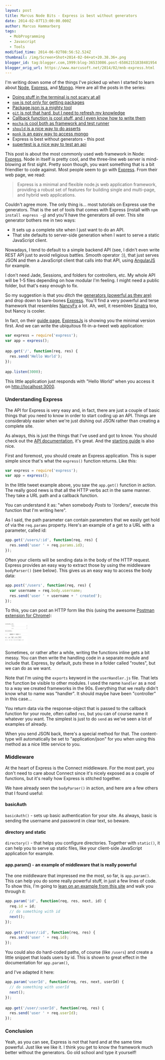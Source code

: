 ```yaml
---
layout: post
title: Marcus Node Bits - Express is best without generators
date: 2014-02-07T13:00:00.000Z
author: Marcus Hammarberg
tags:
  - MobProgramming
  - Javascript
  - Tools
modified_time: 2014-06-02T08:56:52.524Z
thumbnail: /img/Screen+Shot+2014-02-04+at+20.38.36+.png
blogger_id: tag:blogger.com,1999:blog-36533086.post-65862151838481954
blogger_orig_url: https://www.marcusoft.net/2014/02/mnb-express.html
---
```


I'm writing down some of the things I've picked up when I started to learn about [Node](http://nodejs.org/), [Express](http://expressjs.com/), and [Mongo](http://www.mongodb.org/). Here are all the posts in the series:

- [Doing stuff in the terminal is not scary at all](https://www.marcusoft.net/2014/02/mnb-terminal.html)
- [`npm` is not only for getting packages](https://www.marcusoft.net/2014/02/mnb-npm.html)
- [Package.json is a mighty tool](https://www.marcusoft.net/2014/02/mnb-packagejson.html)
- [`git` is not that hard, but I need to refresh my knowledge](https://www.marcusoft.net/2014/02/mnb-git.html)
- [Callback function is cool stuff, and I even know how to write them](https://www.marcusoft.net/2014/02/mnb-callbacks.html)
- [`mocha` is cool both as framework and test runner](https://www.marcusoft.net/2014/02/mnb-mocha.html)
- [`should` is a nice way to do asserts](https://www.marcusoft.net/2014/02/mnb-should.html)
- [`monk` is an easy way to access mongo](https://www.marcusoft.net/2014/02/mnb-monk.html)
- Express is best without generators - this post
- [supertest is a nice way to test an api](https://www.marcusoft.net/2014/02/mnb-supertest.html)

This post is about the most commonly used web framework in Node: [Express](http://expressjs.com/). Node in itself is pretty cool, and the three-line web server is mind-blowing at first sight. Pretty soon though, you want something that is a bit friendlier to code against. Most people seem to go with [Express](http://expressjs.com/). From their web page, we read:

> Express is a minimal and flexible node.js web application framework, providing a robust set of features for building single and multi-page, and hybrid web applications.

Couldn't agree more. The only thing is... most tutorials on Express use the generators. That is the set of tools that comes with Express (install with `npm install express -g`) and you'll have the generators all over. This site generator bothers me in two ways:

- It sets up a complete site when I just want to do an API.
- That site defaults to server-side generation when I want to serve a static JavaScript client.

Nowadays, I tend to default to a simple backend API (see, I didn't even write REST API just to avoid religious battles. Smooth operator :)), that just serves JSON and then a JavaScript client that calls into that API, using [AngularJS](http://angularjs.org/) for example.

I don't need Jade, Sessions, and folders for controllers, etc. My whole API will be 1-5 files depending on how modular I'm feeling. I might need a public folder, but that's easy enough to fix.

So my suggestion is that you ditch the [generators (powerful as they are)](http://expressjs.com/guide.html#executable) and drop down to bare-bones [Express](http://expressjs.com/). You'll find a very powerful and terse framework that resembles [NancyFx](http://nancyfx.org/) a lot. Ah, well, it resembles [Sinatra](http://www.sinatrarb.com/) too, but Nancy is cooler.

In fact, on their [guide page](http://expressjs.com/guide.html#executable), [ExpressJs](http://expressjs.com/) is showing you the minimal version first. And we can write the ubiquitous fit-in-a-tweet web application:

```javascript
var express = require('express');
var app = express();

app.get('/', function(req, res) {
  res.send('Hello World');
});

app.listen(3000);
```

This little application just responds with "Hello World" when you access it on [http://localhost:3000](http://localhost:3000/).

### Understanding Express

The API for Express is very easy and, in fact, there are just a couple of basic things that you need to know in order to start coding up an API. Things are considerably easier when we're just dishing out JSON rather than creating a complete site.

As always, this is just the things that I've used and got to know. You should check out the [API documentation](http://expressjs.com/api.html), it's great. And the [starting guide](http://expressjs.com/guide.html) is also nice.

First and foremost, you should create an Express application. This is super simple since that's what the `express()` function returns. Like this:

```javascript
var express = require('express');
var app = express();
```

In the little tweet example above, you saw the `app.get()` function in action. The really good news is that all the HTTP verbs act in the same manner. They take a URL path and a callback function.

You can understand it as: "when somebody *Posts* to '/orders/', execute this function that I'm writing here".

As I said, the path parameter can contain parameters that we easily get hold of via the `req.params` property. Here's an example of a get to a URL with a parameter, called id:

```javascript
app.get('/users/:id', function(req, res) {
  res.send('user ' + req.params.id);
});
```

Often your clients will be sending data in the body of the HTTP request. Express provides an easy way to extract those by using the middleware `bodyParser()` (see below). This gives us an easy way to access the body data:

```javascript
app.post('/users', function(req, res) {
  var username = req.body.username;
  res.send('user ' + username + ' created');
});
```

To this, you can post an HTTP form like this (using the awesome [Postman extension for Chrome](http://www.getpostman.com/)):

![Screen Shot](/img/Screen+Shot+2014-02-04+at+20.38.36+.png)

Sometimes, or rather after a while, writing the functions inline gets a bit messy. You can then write the handling code in a separate module and include that. Express, by default, puts these in a folder called "routes", but we can do as we want.

Note that I'm using the `exports` keyword in the `userHandler.js` file. That lets the function be visible to other modules. I used the name `handler` as a nod to a way we created frameworks in the 90s. Everything that we really didn't know what to name was "handler". It should maybe have been "controller" in this case...

You return data via the response-object that is passed to the callback function for your route, often called `res`, but you can of course name it whatever you want. The simplest is just to do `send` as we've seen a lot of examples of already.

When you send JSON back, there's a special method for that. The content-type will automatically be set to "application/json" for you when using this method as a nice little service to you.

### Middleware

At the heart of Express is the Connect middleware. For the most part, you don't need to care about Connect since it's nicely exposed as a couple of functions, but it's really how Express is stitched together.

We have already seen the `bodyParser()` in action, and here are a few others that I found useful:

#### basicAuth

`basicAuth()` - sets up basic authentication for your site. As always, basic is sending the username and password in clear text, so beware.

#### directory and static

`directory()` - that helps you configure directories. Together with `static()`, it can help you to serve up static files, like your client-side JavaScript application for example.

#### app.param() - an example of middleware that is really powerful

The one middleware that impressed me the most, so far, is `app.param()`. This can help you do some really powerful stuff, in just a few lines of code. To show this, I'm going to [lean on an example from this site](http://webapplog.com/tutorial-node-js-and-mongodb-json-rest-api-server-with-mongoskin-and-express-js/) and walk you through it:

```javascript
app.param('id', function(req, res, next, id) {
  req.id = id;
  // do something with id
  next();
});

app.get('/user/:id', function(req, res) {
  res.send('user ' + req.id);
});
```

You could also do hard-coded paths, of course (like `/users`) and create a little snippet that loads users by id. This is shown to great effect in the documentation for `app.param()`,

 and I've adapted it here:

```javascript
app.param('userId', function(req, res, next, userId) {
  // do something with userId
  next();
});

app.get('/user/:userId', function(req, res) {
  res.send('user ' + req.userId);
});
```

### Conclusion

Yeah, as you can see, Express is not that hard and at the same time powerful. Just like we like it. I think you get to know the framework much better without the generators. Go old school and type it yourself!